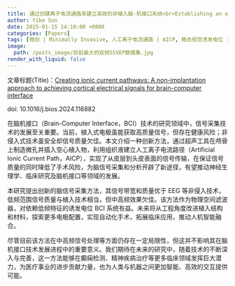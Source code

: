 ```yaml
---
title: 通过创建离子电流通路来建立高效的非植入脑-机接口系统<br>Establishing an efficient non-implanted brain-computer interface system by creating ion current paths
author: Yike Sun
date: 2025-01-15 14:10:00 +0800
categories: [Papers]
tags: [微创 | Minimally Invasive, 人工离子电流通路 | AICP, 稳态视觉诱发电位 | SSVEP]
image:
  path: /posts_image/目前最大的双频SSVEP数据集.jpg
render_with_liquid: false
---
```


文章标题(Title)：<a href="https://doi.org/10.1016/j.bios.2024.116882">Creating ionic current pathways: A non-implantation approach to achieving cortical electrical signals for brain-computer interface</a>

doi: 10.1016/j.bios.2024.116882

在脑机接口（Brain-Computer Interface，BCI）技术的研究领域中，信号采集技术的发展至关重要。当前，植入式电极虽能获取高质量信号，但存在健康风险；非侵入式技术虽安全却信号质量欠佳。本文介绍一种创新方法，通过超声工具在颅骨上制造微孔并插入空心植入物，利用组织液建立人工离子电流路径（Artificial Ionic Current Path，AICP），实现了从皮层到头皮表面的信号传输，在保证信号质量的同时降低了手术风险，为脑信号采集和分析开辟了新途径，有望推动神经生理学、临床研究及脑机接口等领域的发展。

本研究提出创新的脑信号采集方法，其信号带宽和质量优于 EEG 等非侵入技术，低频范围信号质量与植入技术相当，但中高频效果欠佳。该方法作为物理空间滤波器，对依赖低频特征的诱发电位 BCI 系统有益。未来将从工程角度改进植入结构和材料，探索更多电极配置，实现自动化手术，拓展临床应用，推动人机智能融合。

尽管目前该方法在中高频信号处理等方面仍存在一定局限性，但这并不影响其在脑机接口技术发展进程中的重要意义。我们期待在未来的研究中，随着技术的不断深入与完善，这一方法能够在癫痫检测、精神疾病治疗等更多临床领域发挥巨大潜力，为医疗事业的进步贡献力量，也为人类与机器之间更加智能、高效的交互提供可能。
